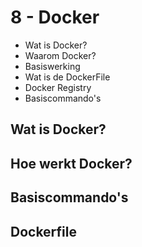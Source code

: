 # 8 - Docker
- Wat is Docker?
- Waarom Docker?
- Basiswerking
- Wat is de DockerFile
- Docker Registry
- Basiscommando's
## Wat is Docker?

## Hoe werkt Docker?

## Basiscommando's

## Dockerfile

## 
<!--stackedit_data:
eyJoaXN0b3J5IjpbOTAwMDYxNDExLDE0MzI2MzQ2MTJdfQ==
-->